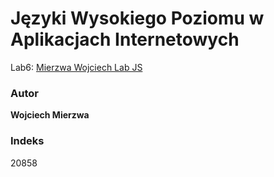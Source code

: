 # Języki Wysokiego Poziomu w Aplikacjach Internetowych

Lab6: [Mierzwa Wojciech Lab JS](https://WojciechMierzwa.github.io\MierzwaWojciechLab6\MierzwaWojciechLabJS\index.html)

### Autor
**Wojciech Mierzwa**  

### Indeks
20858

